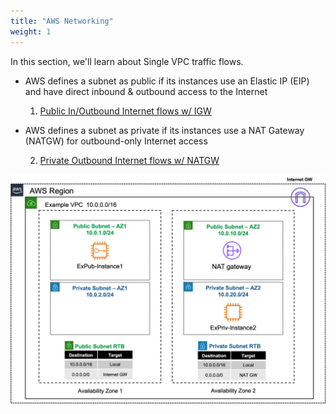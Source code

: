 ```yaml
---
title: "AWS Networking"
weight: 1
---
```


In this section, we'll learn about Single VPC traffic flows.  

- AWS defines a subnet as public if its instances use an Elastic IP (EIP) and have direct inbound & outbound access to the Internet

  1. [Public In/Outbound Internet flows w/ IGW](3_level2-module1/3_1_1_task.html)

- AWS defines a subnet as private if its instances use a NAT Gateway (NATGW) for outbound-only Internet access  

  2. [Private Outbound Internet flows w/ NATGW](3_level2-module1/3_1_2_task.html)

![](../image-vpc-example.png)
